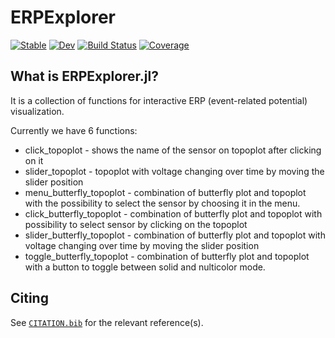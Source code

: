 # ERPExplorer

[![Stable](https://img.shields.io/badge/docs-stable-blue.svg)](https://vladdez.github.io/ERPExplorer.jl/stable/)
[![Dev](https://img.shields.io/badge/docs-dev-blue.svg)](https://vladdez.github.io/ERPExplorer.jl/dev/)
[![Build Status](https://github.com/vladdez/ERPExplorer.jl/actions/workflows/CI.yml/badge.svg?branch=master)](https://github.com/vladdez/ERPExplorer.jl/actions/workflows/CI.yml?query=branch%3Amaster)
[![Coverage](https://codecov.io/gh/vladdez/ERPExplorer.jl/branch/master/graph/badge.svg)](https://codecov.io/gh/vladdez/ERPExplorer.jl)

## What is ERPExplorer.jl?

It is a collection of functions for interactive ERP (event-related potential) visualization.

Currently we have 6 functions:
- click_topoplot - shows the name of the sensor on topoplot after clicking on it
- slider_topoplot - topoplot with voltage changing over time by moving the slider position
- menu_butterfly_topoplot - combination of butterfly plot and topoplot with the possibility to select the sensor by choosing it in the menu.
- click_butterfly_topoplot - combination of butterfly plot and topoplot with possibility to select sensor by clicking on the topoplot
- slider_butterfly_topoplot - combination of butterfly plot and topoplot with voltage changing over time by moving the slider position
- toggle_butterfly_topoplot - combination of butterfly plot and topoplot with a button to toggle between solid and nulticolor mode.
## Citing

See [`CITATION.bib`](CITATION.bib) for the relevant reference(s).
